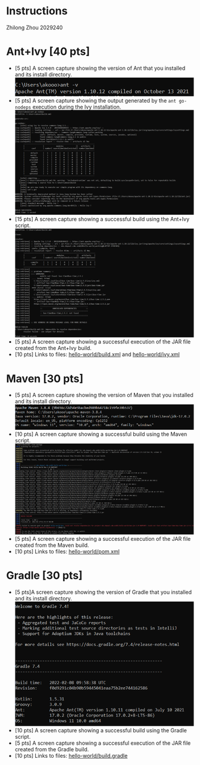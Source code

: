 # Instructions
Zhilong Zhou   2029240



# Ant+Ivy [40 pts]
- [5 pts] A screen capture showing the version of Ant that you installed and its install directory.
 ![Ant Version](images/Version-Ant.png)
- [5 pts] A screen capture showing the output generated by the `ant go-nodeps` execution during the Ivy installation.
 ![Go Nodeps](images/Go-Nodeps.png)
- [15 pts] A screen capture showing a successful build using the Ant+Ivy script.
 ![AntIvy Build](images/AntIvy-build.png)    
- [5 pts] A screen capture showing a successful execution of the JAR file created from the Ant+Ivy build.
- [10 pts] Links to files: [hello-world/build.xml](hello-world/build.xml) and [hello-world/ivy.xml](hello-world/ivy.xml) 

# Maven [30 pts]
- [5 pts] A screen capture showing the version of Maven that you installed and its install directory.
 ![Maven Version](images/Version-Maven.png)
- [10 pts] A screen capture showing a successful build using the Maven script.
 ![Maven Build](images/Maven-build.png)
- [5 pts] A screen capture showing a successful execution of the JAR file created from the Maven build.
- [10 pts] Links to files: [hello-world/pom.xml](hello-world/pom.xml)

# Gradle [30 pts]
- [5 pts]A screen capture showing the version of Gradle that you installed and its install directory.
  ![Gradle Version](images/Version-Gradle.png)
- [10 pts] A screen capture showing a successful build using the Gradle script.
- [5 pts] A screen capture showing a successful execution of the JAR file created from the Gradle build.
- [10 pts] Links to files: [hello-world/build.gradle](hello-world/build.gradle) 
